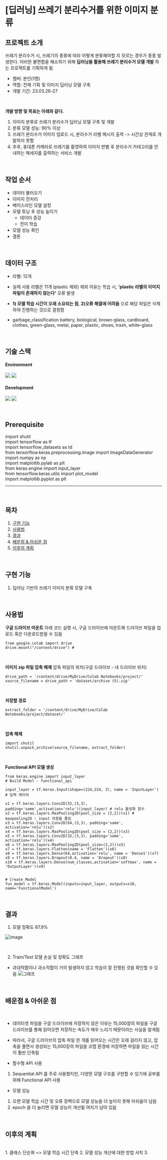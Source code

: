 # [딥러닝] 쓰레기 분리수거를 위한 이미지 분류

## 프로젝트 소개
쓰레기 분리수거 시, 쓰레기의 종류에 따라 어떻게 분류해야할 지 모르는 경우가 종종 발생한다.
이러한 불편함을 해소하기 위해 **딥러닝을 활용해 쓰레기 분리수거 모델 개발** 하는 프로젝트를 기획하게 됨
<br>

* 멤버: 본인(1명)
* 역할: 전체 기획 및 이미지 딥러닝 모델 구축
* 개발 기간: 23.03.26-27
<br>

**개발 방향 및 목표는 아래와 같다.**
1. 이미지 분류로 쓰레기 분리수거 딥러닝 모델 구축 및 개발
2. 분류 모델 성능: 90% 이상
3. 쓰레기 분리수거 이미지 업로드 시, 분리수거 라벨 메시지 출력 -> 시간상 관계로 개발하지 못함
4. 추후, 휴대폰 카메라로 쓰레기를 촬영하여 이미지 판별 후 분리수거 카테고리를 안내하는 메세지를 출력하는 서비스 개발
<br>

## 작업 순서
* 데이터 불러오기
* 이미지 전처리
* 베이스라인 모델 설정
* 모델 튜닝 후 성능 높이기
  * 데이터 증강
  * 전이 학습
* 모델 성능 확인
* 결론
 
 <br>

## 데이터 구조
* 라벨: 12개
* 실제 사용 라벨은 11개 (plastic 제외) 제외 이유는 학습 시, **'plastic 라벨의 이미지 파일이 존재하지 않는다'** 오류 발생
* **1) 모델 학습 시간이 오래 소요되는 점**, **2)오류 해결에 어려움** 으로 해당 파일은 삭제하여 진행하는 것으로 결정함


* garbage_classification
battery, biological, brown-glass, cardboard, clothes, green-glass, metal, paper, plastic, shoes, trash, white-glass

<br>

## 기술 스택
#### Environment
<img src="https://img.shields.io/badge/Google Colab-F9AB00?style=for-the-badge&logo=Google Colab&logoColor=white"/> <img src="https://img.shields.io/badge/windows-0078D6?style=for-the-badge&logo=windows&logoColor=white"/>


#### Development
<img src="https://img.shields.io/badge/Keras-D00000?style=for-the-badge&logo=Keras&logoColor=white"> <img src="https://img.shields.io/badge/python-3776AB?style=for-the-badge&logo=python&logoColor=white"> 
 
<br>
  
## Prerequisite

import shutil   
import tensorflow as tf   
import tensorflow_datasets as td   
from tensorflow.keras.preprocessing.image import ImageDataGenerator   
import numpy as np   
import matplotlib.pylab as plt   
from keras.engine import input_layer   
from tensorflow.keras.utils import plot_model   
import matplotlib.pyplot as plt   




---
<br>

## 목차
1. [구현 기능](#구현-기능)
2. [사용법](#사용법)
3. [결과](#결과)
4. [배운점 & 아쉬운 점](#배운점-&-아쉬운-점)
5. [이후의 계획](#이후의-계획)
<br>

## 구현 기능
1. 딥러닝 기반의 쓰레기 이미지 분류 모델 구축
<br>

## 사용법

**구글 드라이브 마운트**
아래 코드 실행 시, 구글 드라이브에 마운트해 드라이브 파일을 업로드 혹은 다운로드받을 수 있음
```
from google.colab import drive
drive.mount("/content/drive") # 
```
<br>

**이미지 zip 파일 압축 해제**
압축 파일의 위치(구글 드라이브 - 내 드라이브 위치)
``` 
drive_path = '/content/drive/MyDrive/Colab Notebooks/project/'
source_filename = drive_path + 'dataset/archive (5).zip'
```
<br>

**저장할 경로**
```
extract_folder = '/content/drive/MyDrive/Colab Notebooks/project/dataset/'
```
<br>

**압축 해제**
```
import shutil
shutil.unpack_archive(source_filename, extract_folder)
```
<br>

**Functional API 모델 생성**
```
from keras.engine import input_layer
# Build Model - functional_api

input_layer = tf.keras.Input(shape=(224,224, 3), name = 'InputLayer') # 입력 레이어

x1 = tf.keras.layers.Conv2D(32,(3,3), padding='same',activation='relu')(input_layer) # relu 활성화 함수 
x2 = tf.keras.layers.MaxPooling2D(pool_size = (2,2))(x1) # maxpooling2D : input 차원을 줄임
x3 = tf.keras.layers.Conv2D(64,(3,3), padding='same', activation='relu')(x2)
x4 = tf.keras.layers.MaxPooling2D(pool_size = (2,2))(x3)
x5 = tf.keras.layers.Conv2D(32,(3,3), padding='same', activation='relu')(x4)
x6 = tf.keras.layers.MaxPooling2D(pool_size=(2,2))(x5)
x7 = tf.keras.layers.Flatten(name = 'Flatten')(x6)
x8 = tf.keras.layers.Dense(64,activation='relu', name = 'Dense1')(x7)
x9 = tf.keras.layers.Dropout(0.4, name = 'Dropout')(x8)
x10 = tf.keras.layers.Dense(num_classes,activation='softmax', name = 'OutputLayer')(x9)


# Create Model
fun_model = tf.keras.Model(inputs=input_layer, outputs=x10, name='FunctionalModel')
```
<br>


## 결과
1) 모델 정확도 67.9%

![image](https://user-images.githubusercontent.com/122415320/235335209-b12f9abe-8fc1-45cb-8ba2-e818aefc01c5.png)

<br>


2) Train/Test 모델 손실 및 정확도 그래프

* 과대적합이나 과소적합이 거의 발생하지 않고 학습이 잘 진행된 것을 확인할 수 있음
![그래프](https://user-images.githubusercontent.com/122415320/235342956-e6048d32-58a0-4d14-be72-4f6e91dc242f.jpg)
<br>


## 배운점 & 아쉬운 점
<br>
  
 * 데이터셋 파일을 구글 드라이브에 저장하지 않은 이유는 15,000장의 파일을 구글 드라이브를 통해 읽어오면 저장하는 속도가 매우 느리기 때문이라는 사실을 알게됨
  
 * 따라서, 구글 드라이브의 압축 파일 한 개를 읽어오는 시간은 오래 걸리지 않고, 압축을 풀면서 생성되는 15,000장의 파일을 코랩 환경에 저장하면 파일을 읽는 시간이 훨씬 단축됨
 
 * 함수형 API 사용
1. Sequential API 를 주로 사용했지만, 다양한 모델 구조를 구현할 수 있기에 공부를 위해 Functional API  사용

* 모델 성능
1. 오랜 모델 학습 시간 및 오류 장벽으로 모델 성능을 더 높이지 못해 아쉬움이 남음
2. epoch 을 더 늘리면 모델 성능이 개선될 여지가 남아 있음

<br>


## 이후의 계획
<br>
1. 클래스 단순화 => 모델 학습 시간 단축
2. 모델 성능 개선에 대한 방법 서치
3. 




